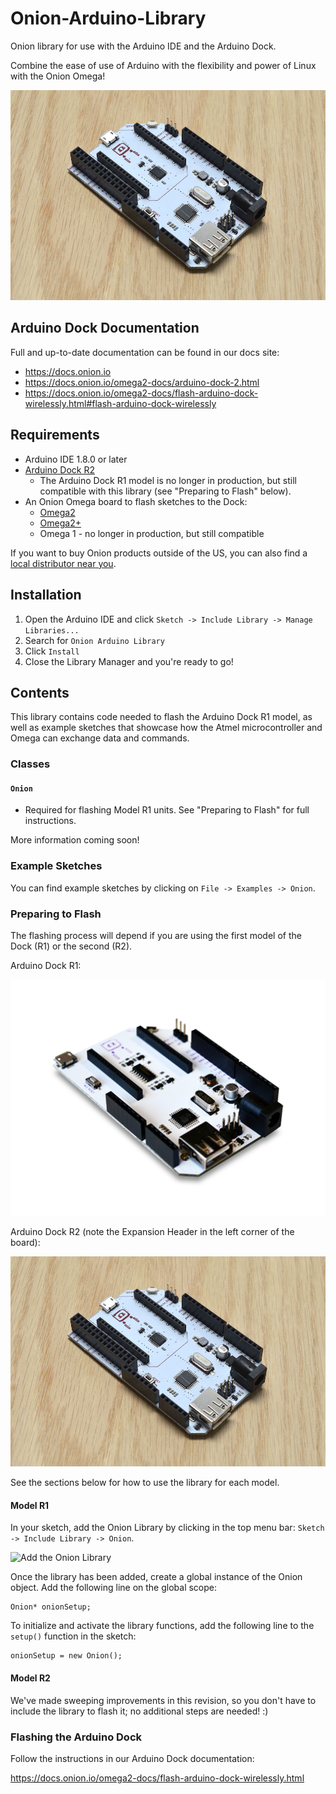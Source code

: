 # Onion-Arduino-Library

Onion library for use with the Arduino IDE and the Arduino Dock. 

Combine the ease of use of Arduino with the flexibility and power of Linux with the Onion Omega!

![Arduino Dock R2](./extras/arduino-dock-r2.jpg)

## Arduino Dock Documentation

Full and up-to-date documentation can be found in our docs site:

* https://docs.onion.io
* https://docs.onion.io/omega2-docs/arduino-dock-2.html
* https://docs.onion.io/omega2-docs/flash-arduino-dock-wirelessly.html#flash-arduino-dock-wirelessly

## Requirements

* Arduino IDE 1.8.0 or later
* [Arduino Dock R2](https://onion.io/store/arduino-dock-r2/)
    * The Arduino Dock R1 model is no longer in production, but still compatible with this library (see "Preparing to Flash" below).
* An Onion Omega board to flash sketches to the Dock:
    * [Omega2](https://onion.io/store/omega2/)
    * [Omega2+](https://onion.io/store/omega2p/)
    * Omega 1 - no longer in production, but still compatible

If you want to buy Onion products outside of the US, you can also find a [local distributor near you](https://onion.io/where-to-buy).

## Installation

1. Open the Arduino IDE and click `Sketch -> Include Library -> Manage Libraries...`
1. Search for `Onion Arduino Library`
1. Click `Install`
1. Close the Library Manager and you're ready to go!

## Contents

This library contains code needed to flash the Arduino Dock R1 model, as well as example sketches that showcase how the Atmel microcontroller and Omega can exchange data and commands.

### Classes

#### `Onion`

* Required for flashing Model R1 units. See "Preparing to Flash" for full instructions.

More information coming soon!

### Example Sketches

You can find example sketches by clicking on `File -> Examples -> Onion`.

### Preparing to Flash

The flashing process will depend if you are using the first model of the Dock (R1) or the second (R2).

Arduino Dock R1:

![Arduino Dock R1](./extras/arduino-dock.png)

Arduino Dock R2 (note the Expansion Header in the left corner of the board):

![Arduino Dock R2](./extras/arduino-dock-r2.jpg)

See the sections below for how to use the library for each model.

#### Model R1

In your sketch, add the Onion Library by clicking in the top menu bar: `Sketch -> Include Library -> Onion`.

![Add the Onion Library](https://i.imgur.com/MjYaLTO.png)

Once the library has been added, create a global instance of the Onion object. Add the following line on the global scope:

```
Onion* onionSetup;
```

To initialize and activate the library functions, add the following line to the `setup()` function in the sketch:

```
onionSetup = new Onion();
```

#### Model R2

We've made sweeping improvements in this revision, so you don't have to include the library to flash it; no additional steps are needed! :)

### Flashing the Arduino Dock

Follow the instructions in our Arduino Dock documentation: 

https://docs.onion.io/omega2-docs/flash-arduino-dock-wirelessly.html

<!-- ## Installation Instructions

* Clone the [Onion Arduino Library repo](https://github.com/OnionIoT/Onion-Arduino-Library) to your computer
* Open the Arduino IDE
  * Open the Sketch Menu, and then Include Library -> Add .ZIP Library
  ![Add library](https://i.imgur.com/na7wNcY.png)
  * Navigate to where the Onion Arduino Library repo has been cloned
  * Select Onion-Arduino-Library.zip
* The library is now installed, it can be included in your sketches by opening the Sketch menu -> Include Library -> Onion 

![Add the Onion Library](https://i.imgur.com/MjYaLTO.png) -->
